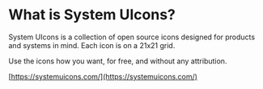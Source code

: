 # What is System UIcons?

System UIcons is a collection of open source icons designed for products and systems in mind. Each icon is on a 21x21 grid.

Use the icons how you want, for free, and without any attribution.

[https://systemuicons.com/](https://systemuicons.com/)

